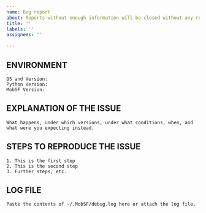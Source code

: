 ```yaml
---
name: Bug report
about: Reports without enough information will be closed without any response.
title: ''
labels: ''
assignees: ''

---
```


<!-- ## IMPORTANT -->
<!-- Issues are ONLY for reporting BUGS. For support, feature requests, questions, queries, and discussions use our slack channel for limited support. Join MobSF Slack channel: https://join.slack.com/t/mobsf/shared_invite/zt-3ephptj6c-OuDMatJ9z9MT0T_Vb~l2pg
-->
<!-- If you see errors while running setup/run scripts, it is mostly because you haven't installed the required dependencies correctly. You will have to look into the errors and figure out what is causing them and solve them accordingly. Make sure you have installed all the required dependencies and their correct versions as per the latest documentation. If you still find yourself at a dead end, join MobSF Slack channel: https://join.slack.com/t/mobsf/shared_invite/zt-3ephptj6c-OuDMatJ9z9MT0T_Vb~l2pg
Please do not post support/help request in GitHub issues, doing so will definitely waste our time get them closed without further response. -->

## ENVIRONMENT

```
OS and Version:
Python Version:
MobSF Version:
```

## EXPLANATION OF THE ISSUE

```
What happens, under which versions, under what conditions, when, and what were you expecting instead.
```
<!-- If you see errors while running setup/run scripts, join MobSF Slack channel: https://join.slack.com/t/mobsf/shared_invite/zt-3ephptj6c-OuDMatJ9z9MT0T_Vb~l2pg to get limited support. -->

## STEPS TO REPRODUCE THE ISSUE

```
1. This is the first step
2. This is the second step
3. Further steps, etc.
```


## LOG FILE

```
Paste the contents of ~/.MobSF/debug.log here or attach the log file.
```

<!--
BEFORE POSTING YOUR ISSUE/BUG
- These comments won't show up when you submit the issue.
- GitHub issues ARE NOT FOR FEATURE REQUESTS, SUPPORT, DISCUSSIONS AND QUESTIONS! 
- If you have questions, use our slack channel. Join MobSF Slack channel: https://join.slack.com/t/mobsf/shared_invite/zt-3ephptj6c-OuDMatJ9z9MT0T_Vb~l2pg
- Reproduce issue in the latest master and try to add as much detail as possible.
- Search this repository (top of the page) for the issue and it has not been fixed or reported already.
- Once you open a bug, you should also provide additional information if requested. 
- Failure to do so in 25 days will result in closure of the bug without further communication.
-->
